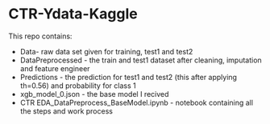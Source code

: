 # CTR-Ydata-Kaggle

This repo contains:

* Data- raw data set given for training, test1 and test2
* DataPreprocessed - the train and test1 dataset after cleaning, imputation and feature engineer 
* Predictions - the prediction for test1 and test2 (this after applying th=0.56) and probability for class 1
* xgb_model_0.json - the base model I recived
* CTR EDA_DataPreprocess_BaseModel.ipynb - notebook containing all the steps and work process
